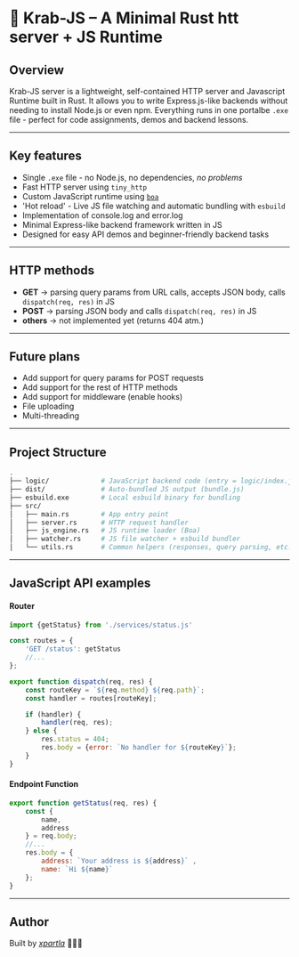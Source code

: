 # 🦀 Krab-JS – A Minimal Rust htt server + JS Runtime

## Overview

Krab-JS server is a lightweight, self-contained HTTP server and Javascript Runtime built in Rust. It allows you to write Express.js-like backends without needing to install Node.js or even npm. Everything runs in one portalbe `.exe` file - perfect for code assignments, demos and backend lessons.

---

## Key features

- Single `.exe` file - no Node.js, no dependencies, *no problems*
- Fast HTTP server using `tiny_http`
- Custom JavaScript runtime using [`boa`](https://github.com/boa-dev/boa)
- 'Hot reload' - Live JS file watching and automatic bundling with `esbuild`
- Implementation of console.log and error.log
- Minimal Express-like backend framework written in JS
- Designed for easy API demos and beginner-friendly backend tasks

---

## HTTP methods

- **GET** -> parsing query params from URL calls, accepts JSON body, calls `dispatch(req, res)` in JS
- **POST** -> parsing JSON body and calls `dispatch(req, res)` in JS
- **others** -> not implemented yet (returns 404 atm.)

---

## Future plans

- Add support for query params for POST requests
- Add support for the rest of HTTP methods
- Add support for middleware (enable hooks)
- File uploading
- Multi-threading

---

## Project Structure

```bash
.
├── logic/             # JavaScript backend code (entry = logic/index.js)
├── dist/              # Auto-bundled JS output (bundle.js)
├── esbuild.exe        # Local esbuild binary for bundling
├── src/
│   ├── main.rs        # App entry point
│   ├── server.rs      # HTTP request handler
│   ├── js_engine.rs   # JS runtime loader (Boa)
│   ├── watcher.rs     # JS file watcher + esbuild bundler
│   └── utils.rs       # Common helpers (responses, query parsing, etc.)
```

---

## JavaScript API examples

#### Router

```javascript
import {getStatus} from './services/status.js'

const routes = {
    'GET /status': getStatus
    //...
};

export function dispatch(req, res) {
    const routeKey = `${req.method} ${req.path}`;
    const handler = routes[routeKey];

    if (handler) {
        handler(req, res);
    } else {
        res.status = 404;
        res.body = {error: `No handler for ${routeKey}`};
    }
}
```

#### Endpoint Function

```javascript
export function getStatus(req, res) {
    const {
        name,
        address    
    } = req.body;
    //...
    res.body = {
        address: `Your address is ${address}` ,
        name: `Hi ${name}`
    };
}
```

---

## Author

Built by [*xpartla*](https://github.com/xpartla) 🦀🦀🦀
